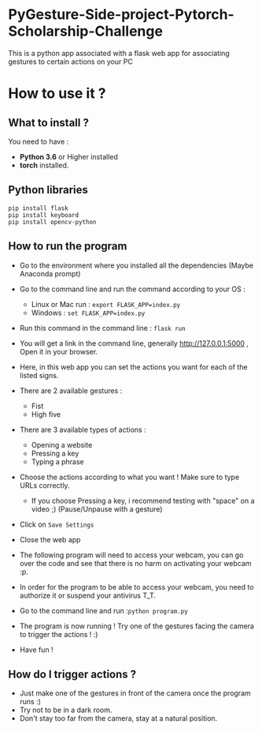 # PyGesture-Side-project-Pytorch-Scholarship-Challenge
This is a python app associated with a flask web app for associating gestures to certain actions on your PC
# How to use it ?
## What to install ?
You need to have :
* **Python 3.6** or Higher installed
* **torch** installed.

## Python libraries
```
pip install flask
pip install keyboard
pip install opencv-python
```

## How to run the program
* Go to the environment where you installed all the dependencies (Maybe Anaconda prompt)
* Go to the command line and run the command according to your OS :
  * Linux or Mac run : `export FLASK_APP=index.py`
  * Windows : `set FLASK_APP=index.py`
* Run this command in the command line : `flask run`
* You will get a link in the command line, generally http://127.0.0.1:5000 , Open it in your browser.
* Here, in this web app you can set the actions you want for each of the listed signs.
* There are 2 available gestures : 
  * Fist
  * High five
* There are 3 available types of actions : 
  * Opening a website
  * Pressing a key
  * Typing a phrase
* Choose the actions according to what you want ! Make sure to type URLs correctly.
  * If you choose Pressing a key, i recommend testing with "space" on a video ;) (Pause/Unpause with a gesture)
* Click on `Save Settings`
* Close the web app

* The following program will need to access your webcam, you can go over the code and see that there is no harm on activating your webcam :p.
* In order for the program to be able to access your webcam, you need to authorize it or suspend your antivirus T_T.
* Go to the command line and run :`python program.py`
* The program is now running ! Try one of the gestures facing the camera to trigger the actions ! :) 
* Have fun !

## How do I trigger actions ?
* Just make one of the gestures in front of the camera once the program runs :)
* Try not to be in a dark room.
* Don't stay too far from the camera, stay at a natural position.
